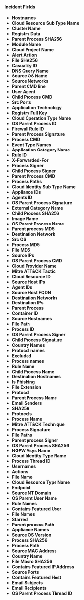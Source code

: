 
#### Incident Fields
- **Hostnames**
- **Cloud Resource Sub Type Name**
- **Cluster Name**
- **Registry Data**
- **Parent Process SHA256**
- **Module Name**
- **Cloud Project Name**
- **Alert Action**
- **File SHA256**
- **Casuality ID**
- **DNS Query Name**
- **Source OS Name**
- **Source Networks**
- **Parent CMD line**
- **User Agent**
- **Child Process CMD**
- **Src Ports**
- **Application Technology**
- **Registry Full Key**
- **Cloud Operation Type Name**
- **OS Parent Process ID**
- **Firewall Rule ID**
- **Parent Process Signature**
- **Process CMD**
- **Event Type Names**
- **Application Category Name**
- **Rule ID**
- **X-Forwarded-For**
- **Process Signer**
- **Child Process Signer**
- **Parent Process CMD**
- **Process Paths**
- **Cloud Identity Sub Type Name**
- **Appliance IDs**
- **Agents ID**
- **OS Parent Process Signature**
- **External Category Name**
- **Child Process SHA256**
- **Image Name**
- **OS Parent Process Name**
- **Parent process MD5**
- **Destination Network**
- **Src OS**
- **Process MD5**
- **File MD5**
- **Source IPs**
- **OS Parent Process CMD**
- **Cloud Provider Name**
- **Mitre ATT&CK Tactic**
- **Cloud Resource ID**
- **Source Host IPs**
- **Agent IDs**
- **Source Host FQDN**
- **Destination Networks**
- **Destination IPs**
- **Parent Process**
- **Container ID**
- **Source Hostnames**
- **File Path**
- **Process ID**
- **OS Parent Process Signer**
- **Child Process Signature**
- **Country Names**
- **Protocol names**
- **Excluded**
- **Process names**
- **Rule Name**
- **Child Process Name**
- **Destination Hostnames**
- **Is Phishing**
- **File Extension**
- **Protocol**
- **Parent Process Name**
- **Email Senders**
- **SHA256**
- **Protocols**
- **Process Name**
- **Mitre ATT&CK Technique**
- **Process Signature**
- **File Paths**
- **Parent process Signer**
- **OS Parent Process SHA256**
- **NGFW Vsys Name**
- **Cloud Identity Type Name**
- **Process Thread ID**
- **Usernames**
- **Actions**
- **File Name**
- **Cloud Resource Type Name**
- **Endpoint**
- **Source NT Domain**
- **OS Parent User Name**
- **Rule Names**
- **Contains Featured User**
- **File Names**
- **Starred**
- **Parent process Path**
- **Appliance Names**
- **Source OS Version**
- **Process SHA256**
- **Process Path**
- **Source MAC Address**
- **Country Name**
- **File Macro SHA256**
- **Contains Featured IP Address**
- **Source Ports**
- **Contains Featured Host**
- **Email Subjects**
- **Email Recipients**
- **OS Parent Process Thread ID**
